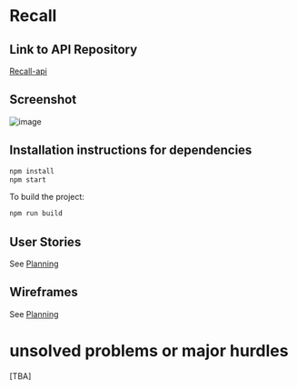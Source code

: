# Recall

## Link to API Repository
[Recall-api](https://github.com/jessamarie/recall-api)

## Screenshot

![image](https://github.com/jessamarie/recall/assets/18352685/665c1a9c-950b-4bbc-b4fb-a5622bc5180a)

## Installation instructions for dependencies

```bash
npm install
npm start
```

To build the project:

```bash
npm run build
```

## User Stories
See [Planning][1]

## Wireframes
See [Planning][1]

# unsolved problems or major hurdles
[TBA]

[1]: https://github.com/jessamarie/recall/tree/master/planning
[2]: https://github.com/jessamarie/recall/tree/master/planning
[3]: https://octodex.github.com/images/yaktocat.png
